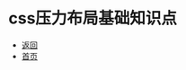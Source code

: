 # css压力布局基础知识点

- [返回](https://github.com/karl1901/studyword/tree/master/%E5%A4%A7%E4%B8%80%E5%AD%A6%E4%B9%A0%E7%9F%A5%E8%AF%86%E7%82%B9/web/README.md)
- [首页](https://github.com/karl1901/studyword/blob/master/README.md)  
